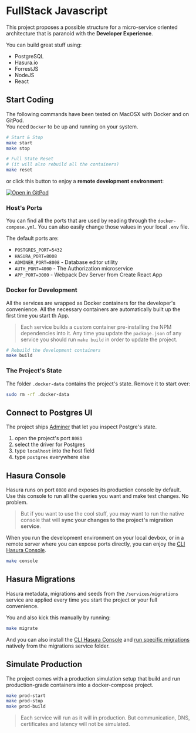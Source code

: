 # FullStack Javascript

This project proposes a possible structure for a micro-service oriented architecture that is paranoid with the **Developer Experience**.

You can build great stuff using:

- PostgreSQL
- Hasura.io
- ForrestJS
- NodeJS
- React

## Start Coding

The following commands have been tested on MacOSX with Docker and on GitPod.  
You need `Docker` to be up and running on your system.

```bash
# Start & Stop
make start
make stop

# Full State Reset
# (it will also rebuild all the containers)
make reset
```

or click this button to enjoy a **remote development environment**:

[![Open in GitPod](https://gitpod.io/button/open-in-gitpod.svg)](https://gitpod.io#https://github.com/marcopeg/test-react-external)

### Host's Ports

You can find all the ports that are used by reading through the `docker-compose.yml`. You can also easily change those values in your local `.env` file.

The default ports are:

- `POSTGRES_PORT=5432`
- `HASURA_PORT=8008`
- `ADMINER_PORT=8008` - Database editor utility
- `AUTH_PORT=4000` - The Authorization microservice
- `APP_PORT=3000` - Webpack Dev Server from Create React App

### Docker for Development

All the services are wrapped as Docker containers for the developer's convenience. All the necessary containers are automatically built up the first time you start th App.

> Each service builds a custom container pre-installing the NPM dependencies into it. Any time you update the `package.json` of any service you should run `make build` in order to update the project.

```bash
# Rebuild the development containers
make build
```

### The Project's State

The folder `.docker-data` contains the project's state. Remove it to start over:

```bash
sudo rm -rf .docker-data
```

## Connect to Postgres UI

The project ships [Adminer](https://www.adminer.org/) that let you inspect Postgre's state.

1. open the project's port `8081`
2. select the driver for Postgres
3. type `localhost` into the host field
4. type `postgres` everywhere else

## Hasura Console

Hasura runs on port `8080` and exposes its production console by default. Use this console to run all the queries you want and make test changes. No problem.

> But if you want to use the cool stuff, you may want to run the native console that will **sync your changes to the project's migration service**.

When you run the development environment on your local devbox, or in a remote server where you can expose ports directly, you can enjoy the [CLI Hasura Console](https://hasura.io/docs/latest/graphql/core/hasura-cli/install-hasura-cli.html).

```bash
make console
```

## Hasura Migrations

Hasura metadata, migrations and seeds from the `/services/migrations` service are applied every time you start the project or your full convenience.

You and also kick this manually by running:

```bash
make migrate
```

And you can also install the [CLI Hasura Console](https://hasura.io/docs/latest/graphql/core/hasura-cli/install-hasura-cli.html) and [run specific migrations](https://hasura.io/docs/latest/graphql/core/migrations/index.html) natively from the migrations service folder.

## Simulate Production

The project comes with a production simulation setup that build and run production-grade containers into a docker-compose project.

```bash
make prod-start
make prod-stop
make prod-build
```

> Each service will run as it will in production. But communication, DNS, certificates and latency will not be simulated.
